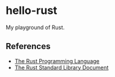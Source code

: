 # hello-rust
My playground of Rust.

## References
- [The Rust Programming Language](https://doc.rust-lang.org/book/title-page.html)
- [The Rust Standard Library Document](https://doc.rust-lang.org/std/index.html)
